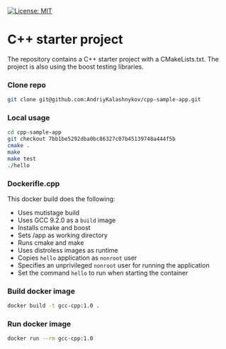 [![License: MIT](https://img.shields.io/badge/License-MIT-yellow.svg)](https://opensource.org/licenses/MIT)
# C++ starter project

The repository contains a C++ starter project with a CMakeLists.txt. The project is also using the boost testing libraries.

### Clone repo

```bash
git clone git@github.com:AndriyKalashnykov/cpp-sample-app.git
```

### Local usage

```bash
cd cpp-sample-app
git checkout 7bb1be5292dba0bc86327c07b45139748a444f5b
cmake .
make
make test
./hello
```

### Dockerifle.cpp

This docker build does the following:

* Uses mutistage build
* Uses GCC 9.2.0 as a `build` image
* Installs cmake and boost
* Sets /app as working directory
* Runs cmake and make
* Uses distroless images as runtime
* Copies `hello` application as `nonroot` user
* Specifies an unprivileged `nonroot` user for running the application
* Set the command `hello` to run when starting the container

### Build docker image

```bash
docker build -t gcc-cpp:1.0 .
```

### Run docker image

```bash
docker run --rm gcc-cpp:1.0
```






